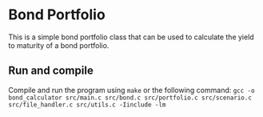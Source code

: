 # Bond Portfolio
This is a simple bond portfolio class that can be used to calculate the yield to maturity of a bond portfolio.

## Run and compile
Compile and run the program using `make`  or the following command: `gcc -o bond_calculator src/main.c src/bond.c src/portfolio.c src/scenario.c src/file_handler.c src/utils.c -Iinclude -lm`